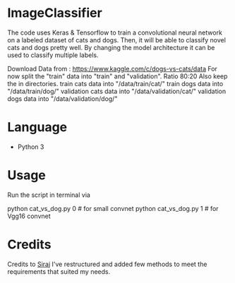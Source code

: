 # ImageClassifier


The code uses Keras & Tensorflow to train a convolutional neural network on a labeled dataset of cats and dogs. Then, it will be able to classify novel cats and dogs pretty well.
By changing the model architecture it can be used to classify multiple labels.


Download Data from : https://www.kaggle.com/c/dogs-vs-cats/data
For now split the "train" data into "train" and "validation". Ratio 80:20
Also keep the in directories.
  train cats data into "/data/train/cat/"
  train dogs data into "/data/train/dog/"
  validation cats data into "/data/validation/cat/"
  validation dogs data into "/data/validation/dog/"


Language
============

* Python 3

Usage
============

Run the script in terminal via

python cat_vs_dog.py 0    # for small convnet
python cat_vs_dog.py 1    # for Vgg16 convnet


Credits
============
Credits to [Siraj](https://github.com/llSourcell)
I've restructured and added few methods to meet the requirements that suited my needs.
